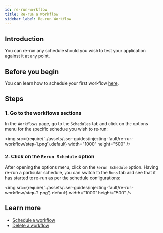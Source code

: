 ```yaml
---
id: re-run-workflow
title: Re-run a Workflow
sidebar_label: Re-run Workflow
---
```


## Introduction

You can re-run any schedule should you wish to test your application against it at any point.

## Before you begin

You can learn how to schedule your first workflow [here](schedule-workflow).

## Steps

### 1. Go to the workflows sections

In the `Workflows` page, go to the `Schedules` tab and click on the options menu for the specific schedule you wish to re-run:

<img src={require('../assets/user-guides/injecting-fault/re-run-workflow/step-1.png').default} width="1000" height="500" />

### 2. Click on the `Rerun Schedule` option

After opening the options menu, click on the `Rerun Schedule` option. Having re-run a particular schedule, you can switch to the `Runs` tab and see that it has started to re-run as per the schedule configurations:

<img src={require('../assets/user-guides/injecting-fault/re-run-workflow/step-2.png').default} width="1000" height="500" />

## Learn more

- [Schedule a workflow](schedule-workflow)
- [Delete a workflow](delete-workflow)
